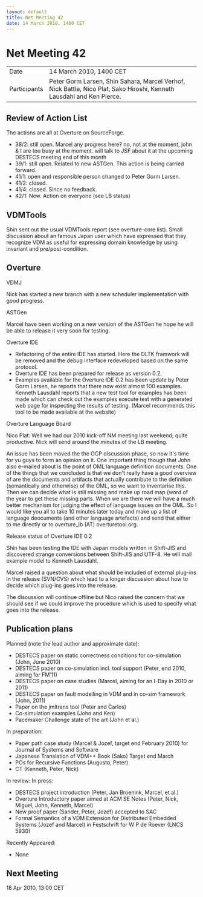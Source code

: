 ```yaml
---
layout: default
title: Net Meeting 42
date: 14 March 2010, 1400 CET
---
```



# Net Meeting 42

|||
|---|---|
| Date | 14 March 2010, 1400 CET |
| Participants | Peter Gorm Larsen, Shin Sahara, Marcel Verhof, Nick Battle, Nico Plat, Sako Hiroshi, Kenneth Lausdahl and Ken Pierce. |

Review of Action List
---------------------

The actions are all at Overture on SourceForge.

-   38/2: still open. Marcel any progress here? no, not at the moment,
    john & I are too busy at the moment. will talk to JSF about it at
    the upcoming DESTECS meeting end of this month
-   39/1: still open. Related to new ASTGen. This action is being
    carried forward.
-   41/1: open and responsible person changed to Peter Gorm Larsen.
-   41/2: closed.
-   41/4: closed. Since no feedback.
-   42/1: New. Action on everyone (see LB status)

VDMTools
--------

Shin sent out the usual VDMTools report (see overture-core list). Small
discussion about an famous Japan user which have expressed that they
recognize VDM as useful for expressing domain knowledge by using
invariant and pre/post-condition.

Overture
--------

VDMJ

Nick has started a new branch with a new scheduler implementation with
good progress.

ASTGen

Marcel have been working on a new version of the ASTGen he hope he will
be able to release it very soon for testing.

Overture IDE

-   Refactoring of the entire IDE has started. Here the DLTK framwork
    will be removed and the debug interface redeveloped based on the
    same protocol.
-   Overture IDE has been prepared for release as version 0.2.
-   Examples available for the Overture IDE 0.2 has been update by Peter
    Gorm Larsen, he reports that there now exist almost 100 examples.
    Kenneth Lausdahl reports that a new test tool for examples has been
    made which can check out the examples execute test with a generated
    web page for inspecting the results of testing. (Marcel recommends
    this tool to be made available at the website)

Overture Language Board

Nico Plat: Well we had our 2010 kick-off NM meeting last weekend; quite
productive. Nick will send around the minutes of the LB meeting.

An issue has been moved the the OCP discussion phase, so now it's time
for yu guys to form an opinion on it. One important thing though that
John also e-mailed about is the point of OML language definition
documents. One of the things that we concluded is that we don't really
have a good overview of are the documents and artifacts that actually
contribute to the definition (semantically and otherwise) of the OML, so
we want to inventarise this. Then we can decide what is still missing
and make up road map (word of the year to get these missing parts. When
we are there we will have a much better mechanism for judging the effect
of language issues on the OML. So I would like you all to take 10
minutes later today and make up a list of language deocuments (and other
language artefacts) and send that either to me directly or to
overture\_lb (AT) overturetool.org.

Release status of Overture IDE 0.2

Shin has been testing the IDE with Japan models written in Shift-JIS and
discovered strange conversions between Shift-JIS and UTF-8. He will mail
example model to Kenneth Lausdahl.

Marcel raised a question about what should be included of external
plug-ins in the release (SVN/CVS) which lead to a longer discussion
about how to decide which plug-ins goes into the release.

The discussion will continue offline but Nico raised the concern that we
should see if we could improve the procedure which is used to specify
what goes into the release.

Publication plans
-----------------

Planned (note the lead author and approximate date):

-   DESTECS paper on static correctness conditions for co-simulation
    (John, June 2010)
-   DESTECS paper on co-simulation incl. tool support (Peter, end 2010,
    aiming for FM’11)
-   DESTECS paper on case studies (Marcel, aiming for an I-Day in 2010
    or 2011)
-   DESTECS paper on fault modelling in VDM and in co-sim framework
    (John, 2011)
-   Paper on the jmltrans tool (Peter and Carlos)
-   Co-simulation examples (John and Ken)
-   Pacemaker Challenge state of the art (John et al.)

In preparation:

-   Paper path case study (Marcel & Jozef, target end February 2010) for
    Journal of Systems and Software
-   Japanese Translation of VDM++ Book (Sako) Target end March
-   POs for Recursive Functions (Augusto, Peter)
-   CT (Kenneth, Peter, Nick)

In review: In press:

-   DESTECS project introduction (Peter, Jan Broenink, Marcel, et al.)
-   Overture Introductory paper aimed at ACM SE Notes (Peter, Nick,
    Miguel, John, Kenneth, Marcel)
-   New proof paper (Sander, Peter, Jozef) accepted to SAC
-   Formal Semantics of a VDM Extension for Distributed Embedded Systems
    (Jozef and Marcel) in Festschrift for W P de Roever (LNCS 5930)

Recently Appeared:

-   None

Next Meeting
------------

18 Apr 2010, 13:00 CET

